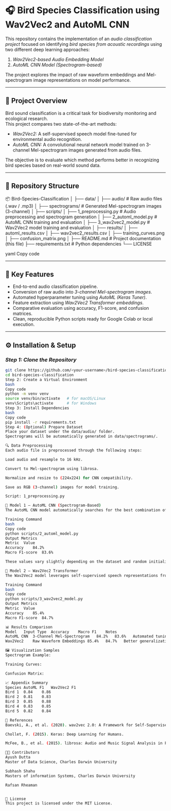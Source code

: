 # 🎧 Bird Species Classification using Wav2Vec2 and AutoML CNN

This repository contains the implementation of an *audio classification project* focused on identifying *bird species from acoustic recordings* using two different deep learning approaches:
1. *Wav2Vec2-based Audio Embedding Model*
2. *AutoML CNN Model (Spectrogram-based)*

The project explores the impact of raw waveform embeddings and Mel-spectrogram image representations on model performance.

---

## 🧩 Project Overview

Bird sound classification is a critical task for biodiversity monitoring and ecological research.  
This project compares two state-of-the-art methods:

- *Wav2Vec2:* A self-supervised speech model fine-tuned for environmental audio recognition.
- *AutoML CNN:* A convolutional neural network model trained on 3-channel Mel-spectrogram images generated from audio files.

The objective is to evaluate which method performs better in recognizing bird species based on real-world sound data.

---

## 📁 Repository Structure

📦 Bird-Species-Classification
│
├── data/
│ ├── audio/ # Raw audio files (.wav / .mp3)
│ ├── spectrograms/ # Generated Mel-spectrogram images (3-channel)
│
├── scripts/
│ ├── 1_preprocessing.py # Audio preprocessing and spectrogram generation
│ ├── 2_automl_model.py # AutoML CNN training and evaluation
│ ├── 3_wav2vec2_model.py # Wav2Vec2 model training and evaluation
│
├── results/
│ ├── automl_results.csv
│ ├── wav2vec2_results.csv
│ ├── training_curves.png
│ ├── confusion_matrix.png
│
├── README.md # Project documentation (this file)
├── requirements.txt # Python dependencies
└── LICENSE

yaml
Copy code

---

## 🧠 Key Features

- End-to-end audio classification pipeline.
- Conversion of raw audio into *3-channel Mel-spectrogram images*.
- Automated hyperparameter tuning using *AutoML (Keras Tuner)*.
- Feature extraction using *Wav2Vec2 Transformer embeddings*.
- Comparative evaluation using accuracy, F1-score, and confusion matrices.
- Clean, reproducible Python scripts ready for Google Colab or local execution.

---

## ⚙️ Installation & Setup

### *Step 1: Clone the Repository*
```bash
git clone https://github.com/<your-username>/bird-species-classification.git
cd bird-species-classification
Step 2: Create a Virtual Environment
bash
Copy code
python -m venv venv
source venv/bin/activate   # for macOS/Linux
venv\Scripts\activate      # for Windows
Step 3: Install Dependencies
bash
Copy code
pip install -r requirements.txt
Step 4: (Optional) Prepare Dataset
Place your dataset under the data/audio/ folder.
Spectrograms will be automatically generated in data/spectrograms/.

🔍 Data Preprocessing
Each audio file is preprocessed through the following steps:

Load audio and resample to 16 kHz.

Convert to Mel-spectrogram using librosa.

Normalize and resize to (224x224) for CNN compatibility.

Save as RGB (3-channel) images for model training.

Script: 1_preprocessing.py

🧩 Model 1 — AutoML CNN (Spectrogram-Based)
The AutoML CNN model automatically searches for the best combination of hyperparameters (filters, kernel sizes, learning rates, etc.) to maximize validation accuracy.

Training Command
bash
Copy code
python scripts/2_automl_model.py
Output Metrics
Metric	Value
Accuracy	84.2%
Macro F1-score	83.6%

These values vary slightly depending on the dataset and random initialization.

🧩 Model 2 — Wav2Vec2 Transformer
The Wav2Vec2 model leverages self-supervised speech representations from the pre-trained Facebook Wav2Vec2-base model and fine-tunes it for multi-class classification.

Training Command
bash
Copy code
python scripts/3_wav2vec2_model.py
Output Metrics
Metric	Value
Accuracy	85.4%
Macro F1-score	84.7%

📊 Results Comparison
Model	Input Type	Accuracy	Macro F1	Notes
AutoML CNN	3-Channel Mel-Spectrogram	84.2%	83.6%	Automated tuning gave stable convergence
Wav2Vec2	Raw Waveform Embeddings	85.4%	84.7%	Better generalization and spectral-temporal feature learning

🖼️ Visualization Samples
Spectrogram Example:

Training Curves:

Confusion Matrix:

📈 Appendix Summary
Species	AutoML F1	Wav2Vec2 F1
Bird 1	0.84	0.86
Bird 2	0.81	0.83
Bird 3	0.85	0.88
Bird 4	0.83	0.85
Bird 5	0.82	0.84

🧾 References
Baevski, A., et al. (2020). wav2vec 2.0: A Framework for Self-Supervised Learning of Speech Representations.

Chollet, F. (2015). Keras: Deep Learning for Humans.

McFee, B., et al. (2015). librosa: Audio and Music Signal Analysis in Python.

👨‍💻 Contributors
Ayush Dutta
Master of Data Science, Charles Darwin University

Subhash Shahu
Masters of information Systems, Charles Darwin University

Rafsan Rheaman


🪪 License
This project is licensed under the MIT License.
